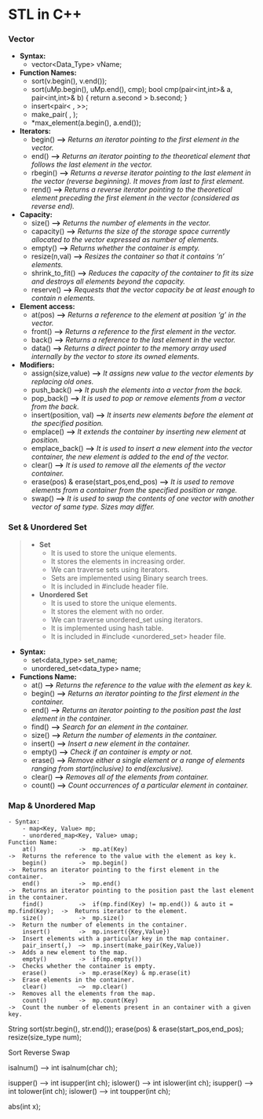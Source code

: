 # STL in C++

### Vector
  - **Syntax:**
      - vector<Data_Type> vName;
  - **Function Names:**
      - sort(v.begin(), v.end());
      - sort(uMp.begin(), uMp.end(), cmp);	bool cmp(pair<int,int>& a, pair<int,int>& b) { return a.second > b.second; }
      - insert<pair< , >>;
      - make_pair( , );
      - *max_element(a.begin(), a.end());
  - **Iterators:**
      - begin()		**–>**  *Returns an iterator pointing to the first element in the vector.*
      - end() 		**–>**	*Returns an iterator pointing to the theoretical element that follows the last element in the vector.*
      - rbegin() 	**–>**	*Returns a reverse iterator pointing to the last element in the vector (reverse beginning). It moves from last to first element.*
      - rend() 		**–>**	*Returns a reverse iterator pointing to the theoretical element preceding the first element in the vector (considered as reverse end).*
  - **Capacity:**
      - size()		**–>**	*Returns the number of elements in the vector.*
      - capacity()	**–>**	*Returns the size of the storage space currently allocated to the vector expressed as number of elements.*
      - empty()		**–>**	*Returns whether the container is empty.*
      - resize(n,val)	**–>**	*Resizes the container so that it contains ‘n’ elements.*
      - shrink_to_fit()	**–>**	*Reduces the capacity of the container to fit its size and destroys all elements beyond the capacity.*
      - reserve()	**–>**	*Requests that the vector capacity be at least enough to contain n elements.*
  - **Element access:**
      - at(pos) 	**–>**	*Returns a reference to the element at position ‘g’ in the vector.*
      - front() 	**–>**	*Returns a reference to the first element in the vector.*
      - back() 		**–>**	*Returns a reference to the last element in the vector.*
      - data() 		**–>**	*Returns a direct pointer to the memory array used internally by the vector to store its owned elements.*
  - **Modifiers:**
      - assign(size,value)			**–>**	*It assigns new value to the vector elements by replacing old ones.*
      - push_back()				**–>**	*It push the elements into a vector from the back.*
      - pop_back()				**–>**	*It is used to pop or remove elements from a vector from the back.*
      - insert(position, val)			**–>**	*It inserts new elements before the element at the specified position.*
      - emplace()				**–>**	*It extends the container by inserting new element at position.*
      - emplace_back()				**–>**	*It is used to insert a new element into the vector container, the new element is added to the end of the vector.*
      - clear()					**–>**	*It is used to remove all the elements of the vector container.*
      - erase(pos) & erase(start_pos,end_pos)	**–>**	*It is used to remove elements from a container from the specified position or range.*
      - swap()					**–>**	*It is used to swap the contents of one vector with another vector of same type. Sizes may differ.*
	
### Set & Unordered Set
>  - **Set**
>    -  It is used to store the unique elements.
>    -  It stores the elements in increasing order.
>    -  We can traverse sets using iterators.
>    -  Sets are implemented using Binary search trees.
>    -  It is included in #include <set> header file.
>  - **Unordered Set**
>    - It is used to store the unique elements.
>    - It stores the element with no order.
>    - We can traverse unordered_set using iterators.
>    - It is implemented using hash table.
>    - It is included in #include <unordered_set> header file.
  - **Syntax:**
    - set<data_type> set_name;
    - unordered_set<data_type> name;
  - **Functions Name:**
    - at()	**–>**	*Returns the reference to the value with the element as key k.*
    - begin()	**–>**	*Returns an iterator pointing to the first element in the container.*
    - end()	**–>**	*Returns an iterator pointing to the position past the last element in the container.*
    - find()	**–>**	*Search for an element in the container.*
    - size()	**–>**	*Return the number of elements in the container.*
    - insert()	**–>**	*Insert a new element in the container.*
    - empty()	**–>**	*Check if an container is empty or not.*
    - erase()	**–>**	*Remove either a single element or a range of elements ranging from start(inclusive) to end(exclusive).*
    - clear()	**–>**	*Removes all of the elements from container.*
    - count()	**–>**	*Count occurrences of a particular element in container.*		

  ### Map & Unordered Map
	- Syntax:
 		- map<Key, Value> mp;
   		- unordered_map<Key, Value> umap;
	Function Name:
		at()			->	mp.at(Key)												->	Returns the reference to the value with the element as key k.
		begin()			->	mp.begin()												->	Returns an iterator pointing to the first element in the container.
		end()			->	mp.end()												->	Returns an iterator pointing to the position past the last element in the container.
		find()			->	if(mp.find(Key) != mp.end()) & auto it = mp.find(Key);	->	Returns iterator to the element.
		size()			->	mp.size()												->	Return the number of elements in the container.
		insert()		->	mp.insert({Key,Value})									->	Insert elements with a particular key in the map container.
		pair_insert(,)	–>	mp.insert(make_pair(Key,Value))							->	Adds a new element to the map.
		empty()			->	if(mp.empty())											->	Checks whether the container is empty.
		erase()			->	mp.erase(Key) & mp.erase(it)							->	Erase elements in the container.
		clear()			–>	mp.clear()												->	Removes all the elements from the map.
		count()			->	mp.count(Key)											->	Count the number of elements present in an container with a given key.


String
	 sort(str.begin(), str.end());
	 erase(pos) & erase(start_pos,end_pos);
	 resize(size_type num);
	 
	 
	 
	 
	 


Sort
Reverse
Swap

isalnum() -->  int isalnum(char ch);

isupper() -->  int isupper(int ch);
islower() -->  int islower(int ch);
isupper() -->  int tolower(int ch);
islower() -->  int toupper(int ch);

abs(int x);


